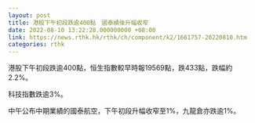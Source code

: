 ```yaml
---
layout: post
title: 港股下午初段跌逾400點　國泰績後升幅收窄
date: 2022-08-10 13:22:28.000000000 +08:00
link: https://news.rthk.hk/rthk/ch/component/k2/1661757-20220810.htm
categories: rthk
---
```


港股下午初段跌逾400點，恒生指數較早時報19569點，跌433點，跌幅約2.2%。

科技指數跌逾3%。

中午公布中期業績的國泰航空，下午初段升幅收窄至1%，九龍倉亦跌逾1%。
